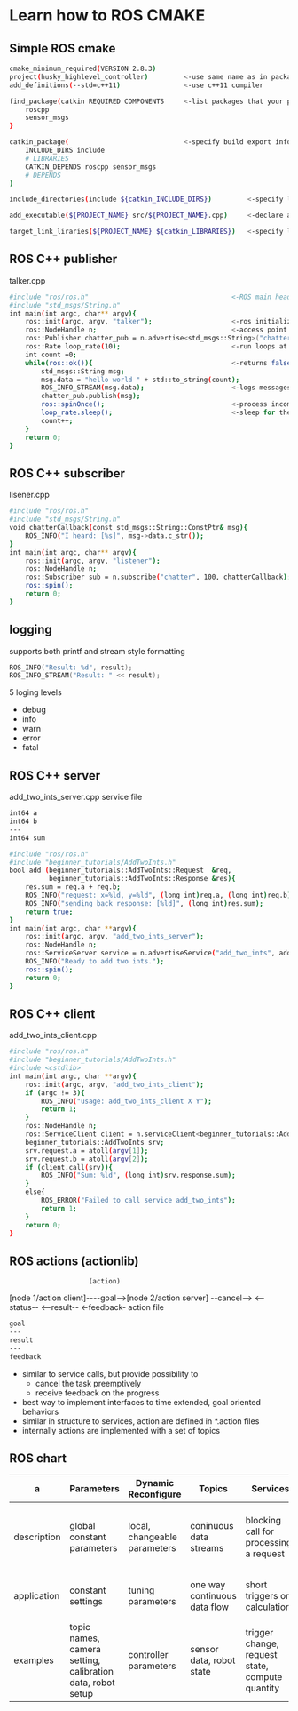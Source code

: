 # Learn how to ROS CMAKE

## Simple ROS cmake
```bash
cmake_minimum_required(VERSION 2.8.3)
project(husky_highlevel_controller)			<-use same name as in package.xml
add_definitions(--std=c++11)				<-use c++11 compiler

find_package(catkin REQUIRED COMPONENTS		<-list packages that your package requires to build, have to be listed in package.xml 
	roscpp
	sensor_msgs
}

catkin_package(								<-specify build export info
	INCLUDE_DIRS include
	# LIBRARIES
	CATKIN_DEPENDS roscpp sensor_msgs
	# DEPENDS
)

include_directories(include ${catkin_INCLUDE_DIRS})			<-specify locations of header files

add_executable(${PROJECT_NAME} src/${PROJECT_NAME}.cpp)		<-declare a c++ executable

target_link_liraries(${PROJECT_NAME} ${catkin_LIBRARIES})	<-specify libraries to link the executable against
```

## ROS C++ publisher
talker.cpp
```bash
#include "ros/ros.h"									<-ROS main header file
#include "std_msgs/String.h"
int main(int argc, char** argv){
	ros::init(argc, argv, "talker");					<-ros initialize
	ros::NodeHandle n;									<-access point for communications with ROS system
	ros::Publisher chatter_pub = n.advertise<std_msgs::String>("chatter", 100);		<-topic chatter, need matching name, queue of 100
	ros::Rate loop_rate(10);							<-run loops at desired frequency in Hz
	int count =0;
	while(ros::ok()){									<-returns false if SIGINT is received (ctrl c) or ros::shutdown()
		std_msgs::String msg;
		msg.data = "hello world " + std::to_string(count);
		ROS_INFO_STREAM(msg.data);						<-logs messages to filesystem
		chatter_pub.publish(msg);
		ros::spinOnce();								<-process incoming messages via callbacks
		loop_rate.sleep();								<-sleep for the remaining time to get desired Hz
		count++;
	}
	return 0;
}
```

## ROS C++ subscriber
lisener.cpp
```bash
#include "ros/ros.h"
#include "std_msgs/String.h"
void chatterCallback(const std_msgs::String::ConstPtr& msg){				<-when message is received, callback function is called
	ROS_INFO("I heard: [%s]", msg->data.c_str());
}
int main(int argc, char** argv){
	ros::init(argc, argv, "listener");
	ros::NodeHandle n;
	ros::Subscriber sub = n.subscribe("chatter", 100, chatterCallback);		<-topic, queue_size, callback_function
	ros::spin();															<-processes callback until node shutdown
	return 0;
}
```

## logging
supports both printf and stream style formatting
```c++
ROS_INFO("Result: %d", result);
ROS_INFO_STREAM("Result: " << result);
```
5 loging levels

* debug
* info
* warn
* error
* fatal

## ROS C++ server
add_two_ints_server.cpp
service file
```bash
int64 a
int64 b
---
int64 sum
```
```bash
#include "ros/ros.h"
#include "beginner_tutorials/AddTwoInts.h"
bool add (beginner_tutorials::AddTwoInts::Request  &req,					<-when service request is received, callback function is called with request as arg
		  beginner_tutorials::AddTwoInts::Response &res){
	res.sum = req.a + req.b;												<-fill in response to req arg
    ROS_INFO("request: x=%ld, y=%ld", (long int)req.a, (long int)req.b);
    ROS_INFO("sending back response: [%ld]", (long int)res.sum);
    return true;															<-return true to indicate that it has executed properly
} 
int main(int argc, char **argv){
	ros::init(argc, argv, "add_two_ints_server");
    ros::NodeHandle n;
    ros::ServiceServer service = n.advertiseService("add_two_ints", add);	<-advertise(sevice_name, callback_function)
    ROS_INFO("Ready to add two ints.");
    ros::spin(); 
    return 0;
}
```

## ROS C++ client
add_two_ints_client.cpp
```bash
#include "ros/ros.h"
#include "beginner_tutorials/AddTwoInts.h"
#include <cstdlib> 
int main(int argc, char **argv){
	ros::init(argc, argv, "add_two_ints_client");
    if (argc != 3){
		ROS_INFO("usage: add_two_ints_client X Y");
        return 1;
    }
    ros::NodeHandle n;
    ros::ServiceClient client = n.serviceClient<beginner_tutorials::AddTwoInts>("add_two_ints");	<-serviceClient<service_type>(service_name)
    beginner_tutorials::AddTwoInts srv;																<-create service request contents service.request
    srv.request.a = atoll(argv[1]);
    srv.request.b = atoll(argv[2]);
    if (client.call(srv)){																			<-call service with client.call(service)
		ROS_INFO("Sum: %ld", (long int)srv.response.sum);											<-response is stored in service response
    }
    else{
		ROS_ERROR("Failed to call service add_two_ints");
        return 1;
    } 
    return 0;
}
```

## ROS actions (actionlib)
					    (action)
[node 1/action client]----goal-->[node 2/action server]
					  --cancel-->
					  <--status--
					  <--result--
					  <-feedback-
action file
```bash
goal
---
result
---
feedback
```

* similar to service calls, but provide possibility to
  * cancel the task preemptively
  * receive feedback on the progress
* best way to implement interfaces to time extended, goal oriented behaviors
* similar in structure to services, action are defined in *.action files
* internally actions are implemented with a set of topics

## ROS chart
|    a    | Parameters | Dynamic Reconfigure | Topics | Services | Actions |
|    ---    | --- | --- | --- | --- | --- |
|description| global constant parameters | local, changeable parameters | coninuous data streams | blocking call for processing a request | non blocking preemptable goal oriented tasks
|application| constant settings | tuning parameters | one way continuous data flow | short triggers or calculations | task executions and robot actions |
|examples| topic names, camera setting, calibration data, robot setup | controller parameters | sensor data, robot state | trigger change, request state, compute quantity | navigation, grasping, motion execution |
